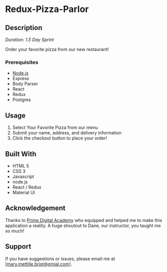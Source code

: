 # Redux-Pizza-Parlor

## Description

_Duration: 1.5 Day Sprint_

Order your favorite pizza from our new restaurant!

### Prerequisites

- [Node.js](https://nodejs.org/en/)
- Express
- Body Parser
- React
- Redux
- Postgres

## Usage

1. Select Your Favorite Pizza from our menu
2. Submit your name, address, and delivery information
3. Click the checkout button to place your order!

## Built With

- HTML 5
- CSS 3
- Javascript
- node.js
- React / Redux
- Material UI

## Acknowledgement
Thanks to [Prime Digital Academy](www.primeacademy.io) who equipped and helped me to make this application a reality. A huge shoutout to Dane, our instructor, you taught me so much!

## Support
If you have suggestions or issues, please email me at [mary.mettille.brist@gmial.com].
